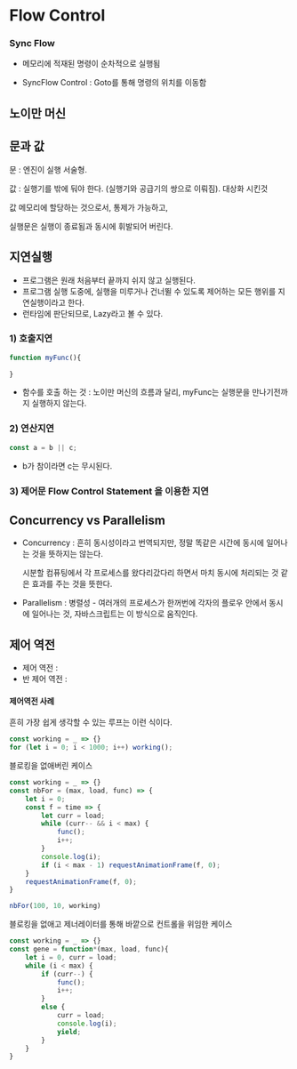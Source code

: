 # Flow Control



### Sync Flow 

- 메모리에 적재된 명령이 순차적으로 실행됨

- SyncFlow Control : Goto를 통해 명령의 위치를 이동함



## 노이만 머신



## 문과 값 

문 : 엔진이 실행 서술형. 

값 : 실행기를 밖에 둬야 한다. (실행기와 공급기의 쌍으로 이뤄짐). 대상화 시킨것



값 메모리에 할당하는 것으로서, 통제가 가능하고,

실행문은 실행이 종료됨과 동시에 휘발되어 버린다. 



## 지연실행

- 프로그램은 원래 처음부터 끝까지 쉬지 않고 실행된다. 
- 프로그램 실행 도중에, 실행을 미루거나 건너뛸 수 있도록 제어하는 모든 행위를 지연실행이라고 한다. 
- 런타임에 판단되므로,  Lazy라고 볼 수 있다. 





### 1) 호출지연

```javascript
function myFunc(){
    
}
```

- 함수를 호출 하는 것 : 노이만 머신의 흐름과 달리, myFunc는 실행문을 만나기전까지 실행하지 않는다.



### 2) 연산지연

```javascript
const a = b || c;
```

- b가 참이라면 c는 무시된다. 



### 3) 제어문 Flow Control Statement 을 이용한 지연







## Concurrency vs Parallelism

- Concurrency  : 흔히 동시성이라고 번역되지만, 정말 똑같은 시간에 동시에 일어나는 것을 뜻하지는 않는다.

  시분할 컴퓨팅에서 각 프로세스를 왔다리갔다리 하면서 마치 동시에 처리되는 것 같은 효과를 주는 것을 뜻한다.

- Parallelism : 병렬성 - 여러개의 프로세스가 한꺼번에 각자의 플로우 안에서 동시에 일어나는 것, 자바스크립트는 이 방식으로 움직인다.



## 제어 역전

- 제어 역전 : 
- 반 제어 역전 : 



#### 제어역전 사례

흔히 가장 쉽게 생각할 수 있는 루프는 이런 식이다.

```javascript
const working = _ => {}
for (let i = 0; i < 1000; i++) working();
```



블로킹을 없애버린 케이스

```javascript
const working = _ => {}
const nbFor = (max, load, func) => {
    let i = 0;
    const f = time => {
        let curr = load;
        while (curr-- && i < max) {
            func();
            i++;
        }
        console.log(i);
        if (i < max - 1) requestAnimationFrame(f, 0);
    }
    requestAnimationFrame(f, 0);
}

nbFor(100, 10, working)
```



블로킹을 없애고 제너레이터를 통해 바깥으로 컨트롤을 위임한 케이스

```javascript
const working = _ => {}
const gene = function*(max, load, func){
    let i = 0, curr = load;
    while (i < max) {
        if (curr--) {
            func();
            i++;
        }
        else {
            curr = load;
            console.log(i);
            yield;
        }
    }
}
```

